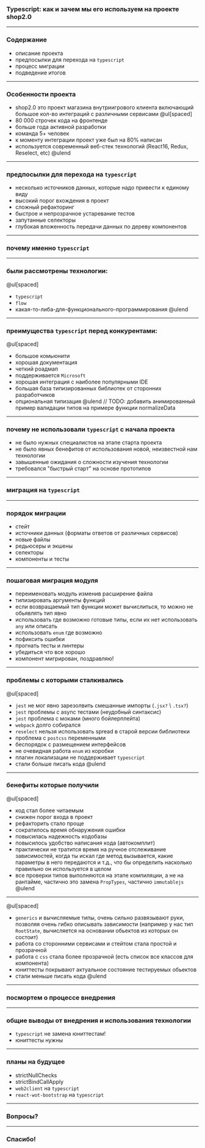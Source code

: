 ### Typescript: как и зачем мы его используем на проекте shop2.0

---

### Содержание

- описание проекта
- предпосылки для перехода на `typescript`
- процесс миграции
- подведение итогов

---

### Особенности проекта

- shop2.0 это проект магазина внутриигрового клиента включающий большое кол-во интеграций с различными сервисами
@ul[spaced]
- 80 000 строчек кода на фронтенде
- больше года активной разработки 
- команда 5+ человек
- к моменту интеграции проект уже был на 80% написан
- используется современный веб-стек технологий (React16, Redux, Reselect, etc)
@ulend

---

### предпосылки для перехода на `typescript`

- несколько источников данных, которые надо привести к единому виду
- высокий порог вхождения в проект
- сложный рефакторинг
- быстрое и непрозрачное устаревание тестов
- запутанные селекторы
- глубокая вложенность передачи данных по дереву компонентов

---

### почему именно `typescript`

---

### были рассмотрены технологии:

@ul[spaced]
- `typescript`
- `flow`
- какая-то-либа-для-функционального-программирования
@ulend

---

### преимущества `typescript` перед конкурентами:

@ul[spaced]
- большое комьюнити
- хорошая документация
- четкий роадмап
- поддерживается `Microsoft`
- хорошая интеграция с наиболее популярными IDE
- большая база типизированных библиотек от сторонних разработчиков
- опциональная типизация
@ulend
// TODO: добавить анимированный пример валидации типов на примере функции normalizeData

---

### почему не использовали `typescript` с начала проекта

- не было нужных специалистов на этапе старта проекта
- не было явных бенефитов от использования новой, неизвестной нам технологии
- завышенные ожидания о сложности изучения технологии
- требовался "быстрый старт" на основе прототипов

---

### миграция на `typescript`

---

### порядок миграции

- стейт
- источники данных (форматы ответов от различных сервисов)
- новые файлы
- редьюсеры и экшены 
- селекторы 
- компоненты и тесты

---

### пошаговая миграция модуля

- переименовать модуль изменив расширение файла
- типизировать аргументы функций
- если возвращаемый тип функции может вычислиться, то можно не обьявлять тип явно
- использовать где возможно готовые типы, если их нет использовать `any` или описать
- использовать `enum` где возможно
- пофиксить ошибки
- прогнать тесты и линтеры
- убедиться что все хорошо
- компонент мигрирован, поздравляю!

---

### проблемы с которыми сталкивались

@ul[spaced]
- `jest` не мог явно зарезолвить смешанные импорты (`.jsx?` \ `.tsx?`)
- `jest` проблемы с async тестами (неудобный синтаксис)
- `jest` проблема с моками (много бойлерплейта)
- `webpack` долго собирался 
- `reselect` нельзя использовать spread в старой версии библиотеки
- проблема с `postcss` переменными
- беспорядок с размещением интерфейсов
- не очевидная работа `enum` из коробки
- плагин локализации не поддерживает `typescript`
- стали больше писать кода
@ulend

---

### бенефиты которые получили

@ul[spaced]
- код стал более читаемым
- снижен порог входа в проект
- рефакторить стало проще
- сократилось время обнаружения ошибки
- повысилась надежность кодобазы
- повысилось удобство написания кода (автокомплит)
- практически не тратится время на ручное отслеживание зависимостей, когда ты искал где метод вызывается, какие параметры в него передаются и т.д., что бы определить насколько правильно он используется в целом
- все проверки типов выполняются на этапе компиляции, а не на рантайме, частично это замена `PropTypes`, частично `immutablejs`
@ulend

---

@ul[spaced]
- `generics` и вычисляемые типы, очень сильно развязывают руки, позволяя очень гибко описывать зависимости (например у нас тип `RootState`, вычисляется на основании обьектов из которых он состоит)
- работа со сторонними сервисами и стейтом стала простой и прозрачной
- работа с `css` стала более прозрачной (есть список все классов для компонента)
- юниттесты покрывают актуальное состояние тестируемых обьектов
- стали меньше писать кода
@ulend

---

### посмортем о процессе внедрения

---

### общие выводы от внедрения и использования технологии

- `typescript` не замена юниттестам!
- юниттесты нужны

---

### планы на будущее

- strictNullChecks
- strictBindCallApply
- `web2client` на `typescript`
- `react-wot-bootstrap` на `typescript`

---

### Вопросы?

---

### Спасибо!
